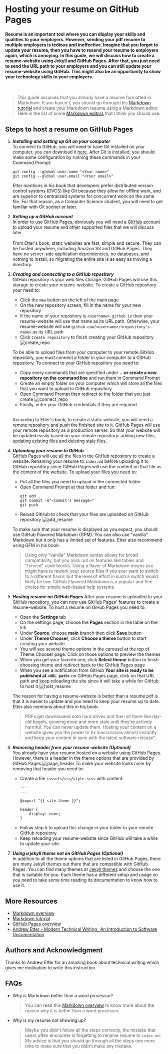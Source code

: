 # Hosting your resume on GitHub Pages

#### Resume is an important tool where you can display your skills and qualities to your employers. However, sending your pdf resume to multiple employers is tedious and ineffective. Imagine that you forgot to update your resume, then you have to resend your resume to employers again, which is annoying. In this guide, we will discuss how to create a resume-website using Jekyll and GitHub Pages. After that, you just need to send the URL path to your employers and you can still update your resume-website using GitHub. This might also be an opportunity to show your technology skills to your employers.
<br>

> This guide assumes that you already have a resume formatted in Markdown. If you haven't, you should go through this [Markdown tutorial](https://www.markdowntutorial.com/) and create your Markdown resume using a Markdown editor. Here is the list of some [Markdown editors](https://sourceforge.net/software/markdown-editors/) that I think you should use.

## Steps to host a resume on GitHub Pages

1. **_Installing and setting up Git on your computer_**  
    To connect to GitHub, you will need to have Git installed on your computer, you can download it [here](https://git-scm.com/downloads). After Git is installed, you should make some configuration by running these commands in your Command Prompt:  

    ```
    git config --global user.name "<Your name>"
    git config --global user.email "<Your email>"
    ```

    Etter mentions in his book that developers prefer distributed version control systems (DVCS) like Git because they allow for offline work, and are superior to centralized systems for concurrent work on the same file. For that reason, as a Computer Science student, you will need to get familiar with Git sooner or later.

2. **_Setting up a GitHub account_**  
    In order to use GitHub Pages, obviously you will need a [GitHub](https://github.com/) account to upload your resume and other supported files that we will discuss later.  
    <br>
    From Etter's book, static websites are fast, simple and secure. They can be hosted anywhere, including Amazon S3 and GitHub Pages. They have no server-side application dependencies, no databases, and nothing to install, so migrating the entire site is as easy as moving a directory.

3. **_Creating and connecting to a GitHub repository_**  
    GitHub repository is your web files storage. GitHub Pages will use this storage to create your resume-website. To create a GitHub repository your need to:  
    - Click the `New` button on the left of the main page
    - On the new repository screen, fill in the name for your new repository
    - If the name of your repository is `<username>.github.io` then your resume-website will use that name as its URL path. Otherwise, your resume-website will use `github.com/<username>/<repository's name>` as its URL path
    - Click `Create repository` to finish creating your GitHub repository
    ![create_repo](img/create_repo.gif)

    To be able to upload files from your computer to your remote GitHub repository, you must connect a folder in your computer to a GitHub repository. To connect to your GitHub repository you need to:  
    - Copy every commands that are specified under **…or create a new repository on the command line** and run them in Command Prompt
    - Create an empty folder on your computer which will store all the files that you want to upload to GitHub repository
    - Open Command Prompt then redirect to the folder that you just create
    ![connect_repo](img/connect_repo.gif)
    - Finally, enter your GitHub credentials if they are required  
    <br>

    According to Etter's book, to create a static website, you will need a remote repository and push the finished site to it. GitHub Pages will use your remote repository as a production server. So that your website will be updated easily based on your remote repository: adding new files, updating existing files and deleting stale files.
4. **_Uploading your resume to GitHub_**  
    GitHub Pages will use all the files in the GitHub repository to create a website. Renaming your resume to `index.md` before uploading it to GitHub repository since GitHub Pages will use the content on that file as the content of the website. To upload your files you need to:
    - Put all the files you need to upload in the connected folder
    - Open Command Prompt at that folder and run:
        ```
        git add .
        git commit -m"<commit's message>"
        git push
        ```
    - Reload GitHub to check that your files are uploaded on GitHub repository
    ![add_resume](img/add_resume.gif)

    To make sure that your resume is displayed as you expect, you should use GitHub Flavored Markdown (GFM). You can also use "vanilla" Markdown but it only has a limited set of features. Etter also recommend using GFM in his book:
    > Using only "vanilla" Markdown syntax allows for broad compatibility, but you miss out on features like tables and "fenced" code blocks. Using a flavor of Markdown means you might have to rework your source files if you ever want to switch to a different flavor, but the level of effort in such a switch would likely be low. GitHub Flavored Markdown is a popular and fine choice for simple web-based help systems.

5. **_Hosting resume on GitHub Pages_**
    After your resume is uploaded to your GitHub repository, you can now use GitHub Pages' features to create a resume-website. To host a resume on GiHub Pages you need to:
    - Open the **Settings** tab
    - On the settings page, choose the **Pages** section in the table on the left
    - Under **Source**, choose **main** branch then click **Save** button
    - Under **Theme Chooser**, click **Choose a theme** button to start creating your website
    - You will see several theme options in the carousel at the top of Theme Chooser page. Click on those options to preview the themes
    - When you get your favorite one, click **Select theme** button to finish choosing theme and redirect back to the GitHub Pages page
    - When you see a notification from GitHub **Your site is ready to be published at `<URL path>`** on GitHub Pages page, click on that URL path and keep reloading the site since it will take a while for GitHub to host it
    ![host_resume](img/host_resume.gif)

    The reason for having a resume-website is better than a resume pdf is that it is easier to update and you need to keep your resume up to date. Etter also mentions about this in his book: 
    > PDFs get downloaded onto hard drives and then sit there like day-old bagels, growing more and more stale until they're actively harmful. You can never update them. Hosting your content on a website gives you the power to fix inaccuracies almost instantly and keep your content in sync with the latest software release".

6. **_Removing header from your resume-website (Optional)_**  
You already have your resume hosted on a website using GitHub Pages. However, there is a header in the theme options that are provided by GitHub Pages.![page_header](img/page_header.png)
To make your website looks nicer by removing that header you need to: 
    - Create a file `/assets/css/style.scss` with content:
        ```
        ---
        ---

        @import "{{ site.theme }}";

        header {
            display: none;
        }
        ```
    - Follow step 5 to upload this change in your folder to your remote GitHub repository.
    - Keep reloading your resume-website since GitHub will take a while to update your site.


7. **_Using a jekyll theme not on GitHub Pages (Optional)_**  
In addition to all the theme options that are listed in GitHub Pages, there are many Jekyll themes out there that are compatible with GitHub Pages. You can find many themes at [Jekyll themes](https://jekyllthemes.io/) and choose the one that is suitable for you. Each theme has a different setup and usage so you need to take some time reading its documentation to know how to use it.

## More Resources

- [Markdown overview](https://www.markdownguide.org/getting-started)
- [Markdown tutorial](https://www.markdowntutorial.com/)
- [GitHub Pages overview](https://docs.github.com/en/pages/getting-started-with-github-pages/about-github-pages)
- [Andrew Etter - Modern Technical Writing_ An Introduction to Software Documentation](https://www.amazon.com/Modern-Technical-Writing-Introduction-Documentation-ebook/dp/B01A2QL9SS)

## Authors and Acknowledgment

Thanks to Andrew Etter for an amazing book about technical writing which gives me motivation to write this instruction.

## FAQs

- Why is Markdown better than a word processor?
    > You can read this [Markdown overview](https://www.markdownguide.org/getting-started) to know more about the reason why it is better than a word processor.
- Why is my resume not showing up?
    > Maybe you didn't follow all the steps correctly, the mistake that users often encounter is forgetting to rename resume to `index.md`. My advice is that you should go through all the steps one more time to make sure that you didn't make any mistake.